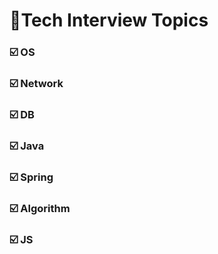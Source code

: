 # 🚩Tech Interview Topics


### ☑️ OS

### ☑️ Network



### ☑️ DB



### ☑️ Java



### ☑️ Spring



### ☑️ Algorithm



### ☑️ JS

